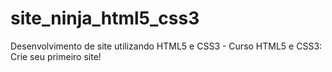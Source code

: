 # site_ninja_html5_css3
Desenvolvimento de site utilizando HTML5 e CSS3 - Curso HTML5 e CSS3: Crie seu primeiro site!
